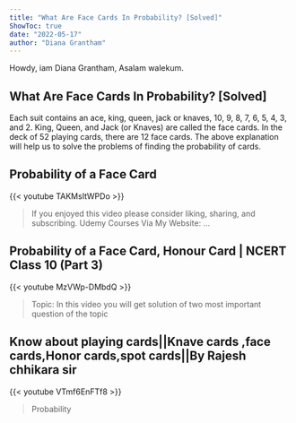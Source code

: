 ```yaml
---
title: "What Are Face Cards In Probability? [Solved]"
ShowToc: true 
date: "2022-05-17"
author: "Diana Grantham" 
---
```


Howdy, iam Diana Grantham, Asalam walekum.
## What Are Face Cards In Probability? [Solved]
Each suit contains an ace, king, queen, jack or knaves, 10, 9, 8, 7, 6, 5, 4, 3, and 2. King, Queen, and Jack (or Knaves) are called the face cards. In the deck of 52 playing cards, there are 12 face cards. The above explanation will help us to solve the problems of finding the probability of cards.

## Probability of a Face Card
{{< youtube TAKMsItWPDo >}}
>If you enjoyed this video please consider liking, sharing, and subscribing. Udemy Courses Via My Website: ...

## Probability of a Face Card, Honour Card | NCERT Class 10 (Part 3)
{{< youtube MzVWp-DMbdQ >}}
>Topic: In this video you will get solution of two most important question of the topic 

## Know about playing cards||Knave cards ,face cards,Honor cards,spot cards||By Rajesh chhikara sir
{{< youtube VTmf6EnFTf8 >}}
>Probability

